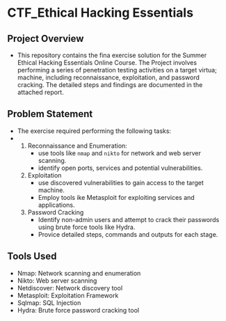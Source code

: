 # CTF_Ethical Hacking Essentials

## Project Overview
* This repository contains the fina exercise solution for the Summer Ethical Hacking Essentials Online Course. The Project involves performing a series of penetration testing activities on a target virtua; machine, including reconnaissance, exploitation, and password cracking. The detailed steps and findings are documented in the attached report.

## Problem Statement
* The exercise required performing the following tasks:
* 1. Reconnaissance and Enumeration:
     - use tools like `nmap` and `nikto` for network and web server scanning.
     - identify open ports, services and potential vulnerabilities.
  2. Exploitation
     - use discovered vulnerabilities to gain access to the target machine.
     - Employ tools ike Metasploit for exploiting services and applications.
  3. Password Cracking
     - Identify non-admin users and attempt to crack their passwords using brute force tools like Hydra.
     - Provice detailed steps, commands and outputs for each stage.

## Tools Used 
* Nmap: Network scanning and enumeration
* Nikto: Web server scanning
* Netdiscover: Network discovery tool
* Metasploit: Exploitation Framework
* Sqlmap: SQL Injection
* Hydra: Brute force password cracking tool



